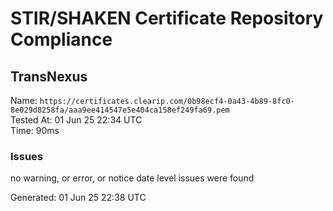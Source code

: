 # STIR/SHAKEN Certificate Repository Compliance

## TransNexus

Name: `https://certificates.clearip.com/0b98ecf4-0a43-4b89-8fc0-8e029d8258fa/aaa9ee414547e5e404ca158ef249fa69.pem`\
Tested At: 01 Jun 25 22:34 UTC\
Time: 90ms

### Issues

no warning, or error, or notice date level issues were found

Generated: 01 Jun 25 22:38 UTC